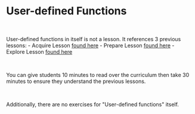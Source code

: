 # User-defined Functions
<br>

User-defined functions in itself is not a lesson. It references 3 previous lessons:
    - Acquire Lesson [found here](https://ds.codeup.com/classification/acquire/)
    - Prepare Lesson [found here](https://ds.codeup.com/classification/prep/)
    - Explore Lesson [found here](https://ds.codeup.com/classification/explore/)
    
<br>

You can give students 10 minutes to read over the curriculum then take 30 minutes to ensure they understand the previous lessons.

<br>

Additionally, there are no exercises for "User-defined functions" itself.


